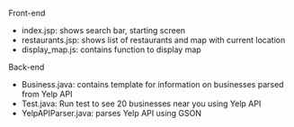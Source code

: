 Front-end
- index.jsp: shows search bar, starting screen
- restaurants.jsp: shows list of restaurants and map with current location
- display_map.js: contains function to display map

Back-end
- Business.java: contains template for information on businesses parsed from Yelp API
- Test.java: Run test to see 20 businesses near you using Yelp API
- YelpAPIParser.java: parses Yelp API using GSON